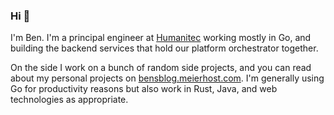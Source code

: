 ### Hi 👋

I'm Ben. I'm a principal engineer at [Humanitec](https://www.humanitec.com) working mostly in Go, and building the backend services that hold our platform orchestrator together.

On the side I work on a bunch of random side projects, and you can read about my personal projects on [bensblog.meierhost.com](https://bensblog.meierhost.com/). I'm generally using Go for productivity reasons but also work in Rust, Java, and web technologies as appropriate.
